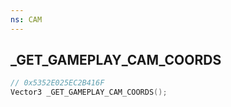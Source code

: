 ```yaml
---
ns: CAM
---
```

## _GET_GAMEPLAY_CAM_COORDS

```c
// 0x5352E025EC2B416F
Vector3 _GET_GAMEPLAY_CAM_COORDS();
```

